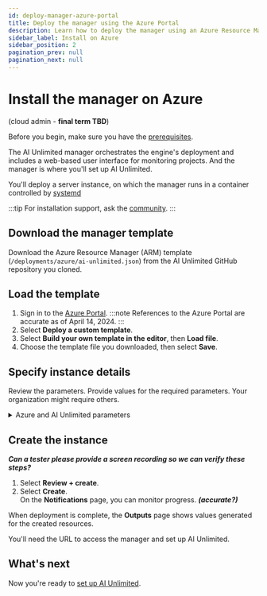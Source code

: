 ```yaml
---
id: deploy-manager-azure-portal
title: Deploy the manager using the Azure Portal
description: Learn how to deploy the manager using an Azure Resource Manager (ARM) template.
sidebar_label: Install on Azure
sidebar_position: 2
pagination_prev: null
pagination_next: null
---
```


# Install the manager on Azure

(cloud admin - **final term TBD**)

Before you begin, make sure you have the [prerequisites](/docs/install-ai-unlimited/#gs-prerequisties).

The AI Unlimited manager orchestrates the engine's deployment and includes a web-based user interface for monitoring projects. And the manager is where you'll set up AI Unlimited. 

You'll deploy a server instance, on which the manager runs in a container controlled by [systemd](/docs/glossary.md#glo-systemd)
 
:::tip
For installation support, ask the [community](https://support.teradata.com/community?id=community_forum&sys_id=b0aba91597c329d0e6d2bd8c1253affa).
:::


## Download the manager template

Download the Azure Resource Manager (ARM) template (`/deployments/azure/ai-unlimited.json`) from the AI Unlimited GitHub repository you cloned.


## Load the template

1. Sign in to the [Azure Portal](https://portal.azure.com). 
   :::note
   References to the Azure Portal are accurate as of April 14, 2024.
   ::: 
2. Select **Deploy a custom template**.
3. Select **Build your own template in the editor**, then **Load file**.
4. Choose the template file you downloaded, then select **Save**.

<a id="azure-parms"></a>
## Specify instance details

Review the parameters. Provide values for the required parameters. Your organization might require others.

<details>
<summary>Azure and AI Unlimited parameters</summary>

| Parameter | Description | Notes |
|---------|-------------|-----------|
| Subscription | The Azure subscription you want to use for deploying AI Unlimited.<br/>**Required**<br/>**Default: NA**| This must be a pay-as-you-go account.  |
| Region | The region where you want to deploy AI Unlimited.<br/>**Required**<br/>**Default: NA**| Select the Azure region closest to your work location and the data resources to use with AI Unlimited. |
| Resource Group Name | The name of the container that groups together related AI Unlimited resources.<br/>**Required**<br/>**Default: ai-unlimited-workspace** | - |
| AI Unlimited Name| Unique name given to AI Unlimited.<br/>**Required**<br/>**Default: NA** |- | 
| Public Key | The public SSH Key that you can use to connect to a VM over SSH.<br/>**Required**<br/>**Default: NA** | This value must start with “ssh-rsa”. |
| OS Version  | The versions of the operating systems that are available in the current subscription.<br/>**Optional  with default**<br/>**Default: Ubuntu-2004** | - |
| Instance Type | The instance type that you want to use for AI Unlimited.<br/>**Optional**<br/>**Default: STANDARD_D2_V3** | We recommend using the default instance type to save costs. The default instance type is the standard Dv3 series with 2 vCPUs and 8.0 GiB of memory.|
| Network | The name of the network to which you want to deploy the AI Unlimited instance.<br/>**Optional**<br/>**Default: NA** | - | 
| Subnet | The subnetwork to which you want to deploy the AI Unlimited instance.<br/>**Required**<br/>**Default: NA** | The subnet must reside in the selected availability zone. |
| Security Group | The virtual firewall that controls inbound and outbound traffic to the instance.<br/>**Optional**<br/>**Default: NA** | Security Group is implemented as a set of rules that specify which protocols, ports, and IP addresses or CIDR blocks are allowed to access the instance. Define at least one of Access CIDR, or Security Group to allow inbound traffic unless you create custom security group ingress rules. |
| Access CIDR | The CIDR IP address range that is permitted to access the instance.<br/>**Optional**<br/>**Default: NA** | We recommend setting this value to a trusted IP range. Define at least one of Access CIDR, or Security Group to allow inbound traffic unless you create custom security group ingress rules. |
| AI Unlimited HTTP Port | The port to access the AI Unlimited UI.<br/>**Required with default**<br/>**Default: 3000** | - |
| AI Unlimited GRPC Port | The port to access the AI Unlimited API<br/>**Required with default**<br/>**Default: 3282** | - | 
| Source App Sec Groups | The source application security groups (ASG) that have permission to connect to the AI Unlimited instance. ASGs let you organize your virtual machines (VMs) based on their specific network security policies. These security policies determine what traffic is or is not permissible on your virtual machine.<br/>**Optional**<br/>**Default: NA** | Select an application security group in the same region as the network interface. |
| Destination App Sec Groups | The destination application security groups that have permission to connect to the AI Unlimited instance.<br/>**Optional**<br/>**Default: NA** | Select an application security group in the same region as the network interface.  |
| Role Definition ID | The ID of the role to use with AI Unlimited.<br/>**Required**<br/>**Default: NA** | Use Azure CLI command- Get-AzRoleDefinition command to get your Role Definition ID. |
| Allow Public SSH | Specifies whether you can use secure shell (SSH) keys to connect to VMs in Azure.<br/>**Optional**<br/>**Default: NA** |  - |
| Use Key Vault | Specifies whether to use Key Vault to retrieve the secured password during a deployment.<br/>**Optional**<br/>**Default: New** | |
| Use Persistent Volume | Specifies whether you want to use a persistent volume to store data.<br/>**Optional with default**<br/>**Default: None** | Supported options: new persistent volume, an existing one, or none, depending on your use case. |
| Persistent Volume Size | The size of the persistent volume that you can attach to the instance, in GB.<br/>**Optional**<br/>**Default: 8** | Supports values between 8  and 1000. |
| Existing Persistent Volume | The ID of the existing persistent volume that you can attach to the instance.<br/>**Required if UsePersistentVolume is set to Existing.**<br/>**Default: NA** | The persistent volume must be in the same availability zone as the AI Unlimited instance. |
| AI Unlimited Version | The version of the AI Unlimited you want to deploy.<br/>**Required with default**<br/>**Default: latest** | The value is a container version tag. |
|Use NLB| Specifies whether the instance is accessed using a Network Load Balancer.<br/>**Required with default**<br/>**Default: false**||
| Tags | The key-value pairs that are assigned to the resources for quick identification.<br/>**Optional**<br/>**Default:NA**| |   

</details>


## Create the instance

***Can a tester please provide a screen recording so we can verify these steps?***

1. Select **Review + create**.
2. Select **Create**.<br />
On the **Notifications** page, you can monitor progress. ***(accurate?)***

When deployment is complete, the **Outputs** page shows values generated for the created resources.

You'll need the URL to access the manager and set up AI Unlimited.


## What's next

Now you're ready to [set up AI Unlimited](/docs/install-ai-unlimited/setup-ai-unlimited.md).

